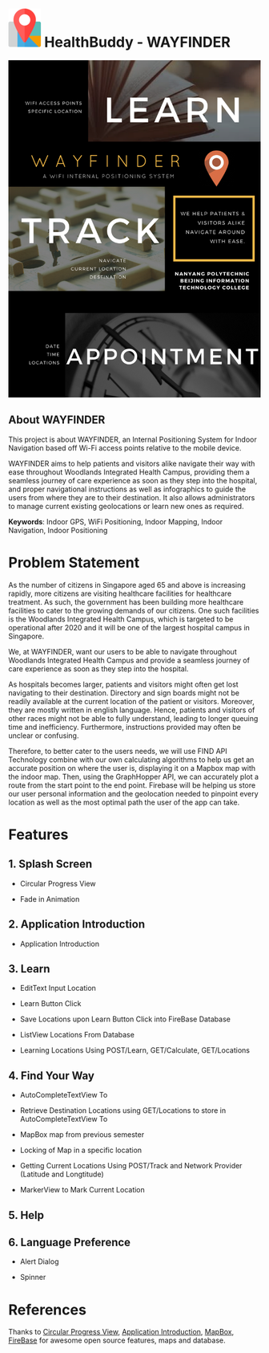 # ![](https://github.com/wayfindersinghealth/WayFinder/blob/master/WayFinderIcon.png) HealthBuddy - WAYFINDER

![](https://github.com/wayfindersinghealth/WayFinder/blob/master/WayFinder%20Poster%20Dark.png)

## About WAYFINDER

This project is about WAYFINDER, an Internal Positioning System for Indoor Navigation based off Wi-Fi access points relative to the mobile device.

WAYFINDER aims to help patients and visitors alike navigate their way with ease throughout Woodlands Integrated Health Campus, providing them a seamless journey of care experience as soon as they step into the hospital, and proper navigational instructions as well as infographics to guide the users from where they are to their destination. It also allows administrators to manage current existing geolocations or learn new ones as required.

**Keywords**: Indoor GPS, WiFi Positioning, Indoor Mapping, Indoor Navigation, Indoor Positioning

# Problem Statement

As the number of citizens in Singapore aged 65 and above is increasing rapidly, more citizens are visiting healthcare facilities for healthcare treatment. As such, the government has been building more healthcare facilities to cater to the growing demands of our citizens. One such facilities is the Woodlands Integrated Health Campus, which is targeted to be operational after 2020 and it will be one of the largest hospital campus in Singapore.

We, at WAYFINDER, want our users to be able to navigate throughout Woodlands Integrated Health Campus and provide a seamless journey of care experience as soon as they step into the hospital.

As hospitals becomes larger, patients and visitors might often get lost navigating to their destination. Directory and sign boards might not be readily available at the current location of the patient or visitors. Moreover, they are mostly written in english language. Hence, patients and visitors of other races might not be able to fully understand, leading to longer queuing time and inefficiency. Furthermore, instructions provided may often be unclear or confusing.

Therefore, to better cater to the users needs, we will use FIND API Technology combine with our own calculating algorithms to help us get an accurate position on where the user is, displaying it on a Mapbox map with the indoor map. Then, using the GraphHopper API, we can accurately plot a route from the start point to the end point. Firebase will be helping us store our user personal information and the geolocation needed to pinpoint every location as well as the most optimal path the user of the app can take.

# Features

## 1\. Splash Screen

- Circular Progress View 

- Fade in Animation

## 2\. Application Introduction

- Application Introduction

## 3\. Learn

- EditText Input Location

- Learn Button Click

- Save Locations upon Learn Button Click into FireBase Database 

- ListView Locations From Database

- Learning Locations Using POST/Learn, GET/Calculate, GET/Locations

## 4\. Find Your Way

- AutoCompleteTextView To

- Retrieve Destination Locations using GET/Locations to store in AutoCompleteTextView To

- MapBox map from previous semester

- Locking of Map in a specific location

- Getting Current Locations Using POST/Track and Network Provider (Latitude and Longtitude)

- MarkerView to Mark Current Location

## 5\. Help

## 6\. Language Preference

- Alert Dialog

- Spinner 

# References

Thanks to [Circular Progress View](https://github.com/rahatarmanahmed/CircularProgressView), [Application Introduction](https://github.com/apl-devs/AppIntro), [MapBox](https://www.mapbox.com/), [FireBase](https://firebase.google.com/) for awesome open source features, maps and database.


